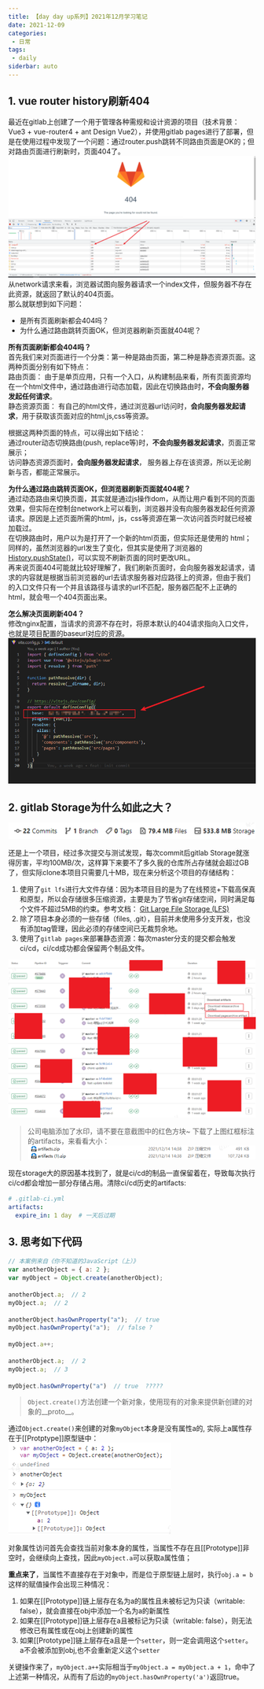 ```yaml
---
title: 【day day up系列】2021年12月学习笔记
date: 2021-12-09
categories:
 - 日常
tags:
 - daily
siderbar: auto
---
```


## 1. vue router history刷新404
最近在gitlab上创建了一个用于管理各种需规和设计资源的项目（技术背景：Vue3 + vue-router4 + ant Design Vue2），并使用gitlab pages进行了部署，但是在使用过程中发现了一个问题：通过router.push跳转不同路由页面是OK的；但对路由页面进行刷新时，页面404了。  
![](../images/daily-019.png)  
从network请求来看，浏览器试图向服务器请求一个index文件，但服务器不存在此资源，就返回了默认的404页面。  
那么就联想到如下问题：   
- 是所有页面刷新都会404吗？   
- 为什么通过路由跳转页面OK，但浏览器刷新页面就404呢？  

**所有页面刷新都会404吗？**  
首先我们来对页面进行一个分类：第一种是路由页面，第二种是静态资源页面。这两种页面分别有如下特点：  
路由页面： 由于是单页应用，只有一个入口，从构建制品来看，所有页面资源均在一个html文件中，通过路由进行动态加载，因此在切换路由时，**不会向服务器发起任何请求**。  
静态资源页面： 有自己的html文件，通过浏览器url访问时，**会向服务器发起请求**，用于获取该页面对应的html,js,css等资源。  

根据这两种页面的特点，可以得出如下结论：  
通过router动态切换路由(push, replace等)时，**不会向服务器发起请求**，页面正常展示；    
访问静态资源页面时，**会向服务器发起请求**， 服务器上存在该资源，所以无论刷新与否，都能正常展示。

**为什么通过路由跳转页面OK，但浏览器刷新页面就404呢？**  
通过动态路由来切换页面，其实就是通过js操作dom，从而让用户看到不同的页面效果，但实际在控制台network上可以看到，浏览器并没有向服务器发起任何资源请求。原因是上述页面所需的html，js，css等资源在第一次访问首页时就已经被加载过。  
在切换路由时，用户以为是打开了一个新的html页面，但实际还是使用的 html；同样的，虽然浏览器的url发生了变化，但其实是使用了浏览器的[History.pushState()](https://developer.mozilla.org/zh-CN/docs/Web/API/History/pushState)，可以实现不刷新页面的同时更改URL。  
再来说页面404可能就比较好理解了，我们刷新页面时，会向服务器发起请求，请求的内容就是根据当前浏览器的url去请求服务器对应路径上的资源，但由于我们的入口文件只有一个并且该路径与请求的url不匹配，服务器匹配不上正确的html，就会甩一个404页面出来。  

**怎么解决页面刷新404？**  
修改nginx配置，当请求的资源不存在时，将原本默认的404请求指向入口文件，也就是项目配置的baseurl对应的资源。  
![](../images/daily-020.png)

## 2. gitlab Storage为什么如此之大？
![](../images/daily-021.png)  

还是上一个项目，经过多次提交与测试发现，每次commit后gitlab Storage就涨得厉害，平均100MB/次，这样算下来要不了多久我的仓库所占存储就会超过GB了，但实际clone本项目只需要几十MB，现在来分析这个项目的存储结构：  
1. 使用了`git lfs`进行大文件存储：因为本项目目的是为了在线预览+下载高保真和原型，所以会存储很多压缩资源，主要是为了节省git存储空间，同时满足每个文件不超过5MB的约束。参考文档： [Git Large File Storage (LFS) ](https://git-biz.qianxin-inc.cn/help/topics/git/lfs/index)  
2. 除了项目本身必须的一些存储（files, .git），目前并未使用多分支开发，也没有添加tag管理，因此必须的存储空间已无裁剪余地。  
3. 使用了`gitlab pages`来部署静态资源：每次master分支的提交都会触发ci/cd，ci/cd成功都会保留两个制品文件。  

![](../images/daily-022.png)  
> 公司电脑添加了水印，请不要在意截图中的红色方块~
下载了上图红框标注的artifacts，来看看大小：  
![](../images/daily-023.png)

现在storage大的原因基本找到了，就是ci/cd的制品一直保留着在，导致每次执行ci/cd都会增加一部分存储占用。清除ci/cd历史的artifacts:   
```yml
# .gitlab-ci.yml
artifacts:
  expire_in: 1 day  # 一天后过期
```

## 3. 思考如下代码
```js
// 本案例来自《你不知道的JavaScript（上）》
var anotherObject = { a: 2 };
var myObject = Object.create(anotherObject);

anotherObject.a;  // 2
myObject.a;  // 2

anotherObject.hasOwnProperty("a");  // true
myObject.hasOwnProperty("a");  // false ?

myObject.a++;

anotherObject.a;  // 2
myObject.a;  // 3

myObject.hasOwnProperty("a")  // true  ?????
```
> `Object.create()`方法创建一个新对象，使用现有的对象来提供新创建的对象的__proto__。

通过`Object.create()`来创建的对象`myObject`本身是没有属性a的, 实际上a属性存在于[[Protptype]]原型链中：  
![](../images/daily-024.png)  

对象属性访问首先会查找当前对象本身的属性，当属性不存在且[[Prototype]]非空时，会继续向上查找，因此`myObject.a`可以获取a属性值；  

**重点来了**，当属性不直接存在于对象中，而是位于原型链上层时，执行`obj.a = b`这样的赋值操作会出现三种情况：  
1. 如果在[[Prototype]]链上层存在名为a的属性且未被标记为只读（writable: false），就会直接在obj中添加一个名为a的新属性  
2. 如果在[[Prototype]]链上层存在a且被标记为只读（writable: false），则无法修改已有属性或在obj上创建新的属性
3. 如果[[Prototype]]链上层存在a且是一个`setter`，则一定会调用这个`setter`。a不会被添加到obj,也不会重新定义这个`setter`  

关键操作来了，`myObject.a++`实际相当于`myObject.a = myObject.a + 1`，命中了上述第一种情况，从而有了后边的`myObject.hasOwnProperty('a')`返回true。

